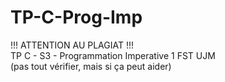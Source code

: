 # TP-C-Prog-Imp
!!! ATTENTION AU PLAGIAT !!!<br/>
TP C - S3 - Programmation Imperative 1 FST UJM <br/>(pas tout vérifier, mais si ça peut aider)
